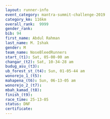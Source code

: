 ```yaml
---
layout: runner-info 
event_category: mantra-summit-challenge-2019 
category_km: 116km 
overall_rank:  9999
gender_rank: 
bib: 94
first_name: Abdul Rahman
last_name: M. Ishak
gender: M
team_name: NoseBleedRunners
start_(t1): Sat, 05-00-00 am
changar_(t2): Sat, 10-34-28 am
budug_asu_(t3): 
ub_forest_st_(t4): Sun, 01-05-44 am
wonorejo_1_(t5): 
mahapena_(t6): Sun, 06-13-05 am
wonorejo_2_(t7): 
mbah_kamad_(t8): 
finish_(t9): 
race_time: 25-13-05
status: DNF
certificate: 
---
```

